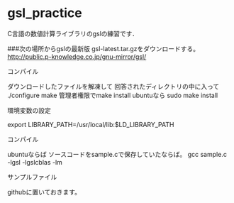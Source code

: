 # gsl_practice
C言語の数値計算ライブラリのgslの練習です．

###次の場所からgslの最新版
gsl-latest.tar.gzをダウンロードする。
http://public.p-knowledge.co.jp/gnu-mirror/gsl/

コンパイル

ダウンロードしたファイルを解凍して
回答されたディレクトリの中に入って
./configure
make
管理者権限でmake install
ubuntuなら
sudo make install

環境変数の設定

export LIBRARY_PATH=/usr/local/lib:$LD_LIBRARY_PATH

コンパイル

ubuntuならば
ソースコードをsample.cで保存していたならば。
gcc sample.c -lgsl -lgslcblas -lm

サンプルファイル

githubに置いておきます。
